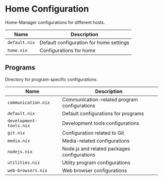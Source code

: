 # Home Configuration

Home-Manager configurations for different hosts.

| Name                  | Description                                          |
| --------------------- | ---------------------------------------------------- |
| `default.nix`         | Default configuration for home settings              |
| `home.nix`            | Configurations for home

## Programs

Directory for program-specific configurations.

| Name                    | Description                                          |
| ----------------------- | ---------------------------------------------------- |
| `communication.nix`     | Communication-related program configurations         |
| `default.nix`           | Default configurations for programs                  |
| `development-tools.nix` | Development tools configurations                    |
| `git.nix`               | Configuration related to Git                         |
| `media.nix`             | Media-related configurations                         |
| `nodejs.nix`            | Node.js and related packages configurations          |
| `utilities.nix`         | Utility program configurations                       |
| `web-browsers.nix`      | Web browser configurations                           |
